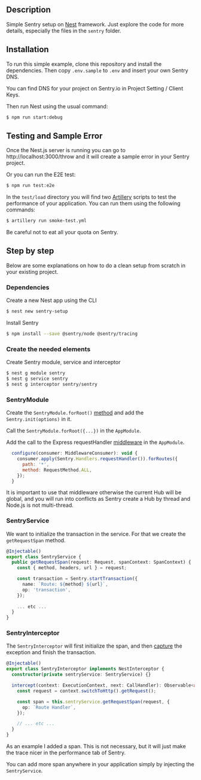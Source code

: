## Description

Simple Sentry setup on [Nest](https://github.com/nestjs/nest) framework. 
Just explore the code for more details, especially the files in the `sentry` 
folder.

## Installation

To run this simple example, clone this repository and install the dependencies. Then copy `.env.sample` to `.env` and insert your own Sentry DNS.

You can find DNS for your project on Sentry.io in Project Setting / Client Keys.

Then run Nest using the usual command:

```bash
$ npm run start:debug
```

## Testing and Sample Error

Once the Nest.js server is running you can go to http://localhost:3000/throw and it will create a sample error in your Sentry project.

Or you can run the E2E test:

```bash
$ npm run test:e2e
```
In the `test/load` directory you will find two [Artillery](https://www.artillery.io/) scripts to test the performance of your application. You can 
run them using the following commands:

```bash
$ artillery run smoke-test.yml
```
Be careful not to eat all your quota on Sentry.


## Step by step

Below are some explanations on how to do a clean setup from scratch in your existing project.

### Dependencies

Create a new Nest app using the CLI

```bash
$ nest new sentry-setup
```

Install Sentry

```bash
$ npm install --save @sentry/node @sentry/tracing
```

### Create the needed elements

Create Sentry module, service and interceptor

```bash
$ nest g module sentry
$ nest g service sentry
$ nest g interceptor sentry/sentry
```

### SentryModule

Create the `SentryModule.forRoot()` [method](https://github.com/ericjeker/nestjs-sentry-example/blob/master/src/sentry/sentry.module.ts#L13) and add the `Sentry.init(options)` in it.

Call the `SentryModule.forRoot({...})` in the `AppModule`.

Add the call to the Express requestHandler [middleware](https://github.com/ericjeker/nestjs-sentry-example/blob/963afe70b87155cf0b3771673328ef072e9a9ff7/src/app.module.ts#L25) in the `AppModule`.

```javascript
  configure(consumer: MiddlewareConsumer): void {
    consumer.apply(Sentry.Handlers.requestHandler()).forRoutes({
      path: '*',
      method: RequestMethod.ALL,
    });
  }
```

It is important to use that middleware otherwise the current Hub will be global, and
you will run into conflicts as Sentry create a Hub by thread and Node.js is not multi-thread.

### SentryService

We want to initialize the transaction in the service. For that we create the `getRequestSpan` method.

```typescript
@Injectable()
export class SentryService {
  public getRequestSpan(request: Request, spanContext: SpanContext) {
    const { method, headers, url } = request;

    const transaction = Sentry.startTransaction({
      name: `Route: ${method} ${url}`,
      op: 'transaction',
    });
    
    ... etc ...
  }
}
```

### SentryInterceptor

The `SentryInterceptor` will first initialize the span, and then [capture](https://github.com/ericjeker/nestjs-sentry-example/blob/963afe70b87155cf0b3771673328ef072e9a9ff7/src/sentry/sentry.interceptor.ts#L19) the exception and finish the transaction.

```typescript
@Injectable()
export class SentryInterceptor implements NestInterceptor {
  constructor(private sentryService: SentryService) {}

  intercept(context: ExecutionContext, next: CallHandler): Observable<any> {
    const request = context.switchToHttp().getRequest();

    const span = this.sentryService.getRequestSpan(request, {
      op: `Route Handler`,
    });

    // ... etc ...
  }
}
```

As an example I added a span. This is not necessary, but it will just make the trace 
nicer in the performance tab of Sentry.

You can add more span anywhere in your application simply by injecting the `SentryService`.
